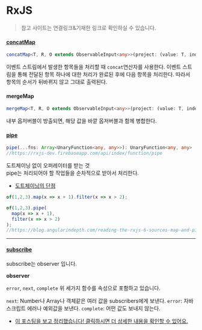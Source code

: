 RxJS
============
> 참고 사이트는 연결링크&기재한 링크로 확인하실 수 있습니다.

#### [concatMap](https://www.androidhuman.com/community/2016/02/08/gdg_korea_android_weekly_02_1/   )
```typescript
concatMap<T, R, O extends ObservableInput<any>>(project: (value: T, index: number) => O, resultSelector?: (outerValue: T, innerValue: ObservedValueOf<O>, outerIndex: number, innerIndex: number) => R): OperatorFunction<T, ObservedValueOf<O> | R>
```

이벤트 스트림에서 발생한 항목들을 처리할 때 `concat`연산자를 사용한다. 이벤트 스트림을 통해 전달된 항목  하나에 대한 처리가 완료된 후에 다음 항목을 처리한다. 따라서 항목의 순서가 뒤바뀌지 않고 그대로 출력된다.   

#### mergeMap
```typescript
mergeMap<T, R, O extends ObservableInput<any>>(project: (value: T, index: number) => O, resultSelector?: ((outerValue: T, innerValue: ObservedValueOf<O>, outerIndex: number, innerIndex: number) => R) | number, concurrent: number = Number.POSITIVE_INFINITY): OperatorFunction<T, ObservedValueOf<O> | R>
```

내부 옵저버블이 방출되면, 해당 값을 바깥 옵저버블과 함께 병합한다.

#### [pipe](https://feel5ny.github.io/2018/11/18/Async_04/)
```typescript 
pipe(...fns: Array<UnaryFunction<any, any>>): UnaryFunction<any, any> 
//https://rxjs-dev.firebaseapp.com/api/index/function/pipe
```
도트체이닝 없이 오퍼레이터를 받는 것   
pipe는 처리되어야 할 작업들을 순차적으로 받아서 처리한다.

- [도트체이닝의 단점](https://feel5ny.github.io/2018/11/18/Async_04/)

```typescript
of(1,2,3).map(x => x + 1).filter(x => x > 2);

of(1,2,3).pipe(
  map(x => x + 1),
  filter(x => x > 2)
);
//https://blog.angularindepth.com/reading-the-rxjs-6-sources-map-and-pipe-94d51fec71c2
```

---
#### [subscribe](https://blog.angularindepth.com/how-to-read-the-rxjs-6-sources-part-1-understanding-of-and-subscriptions-694e7d9def6b)

subscribe는 observer 입니다.

**observer**

`error`, `next`, `complete`
위 세가지 함수를 속성으로 포함하고 있습니다.

`next`: Number나 Array나 객체같은 여러 값을 subscribers에게 보낸다.
`error`: 자바스크립트 에러나 예외값을 보낸다.
`complete`: 어떤 값도 보내지 않는다.

- [이 포스팅을 보고 정리했습니다! 클릭하시면 더 상세한 내용을 확인할 수 있어요.](https://feel5ny.github.io/2018/03/25/angular_observable/)

